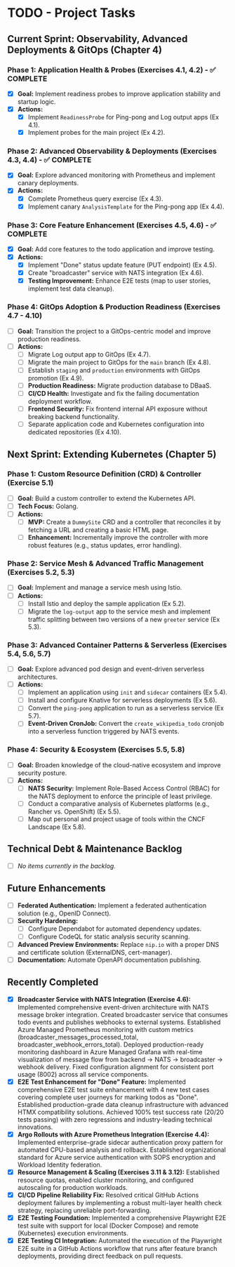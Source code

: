 # TODO - Project Tasks

## Current Sprint: Observability, Advanced Deployments & GitOps (Chapter 4)

### Phase 1: Application Health & Probes (Exercises 4.1, 4.2) - ✅ COMPLETE
- [x] **Goal:** Implement readiness probes to improve application stability and startup logic.
- [x] **Actions:**
    - [x] Implement `ReadinessProbe` for Ping-pong and Log output apps (Ex 4.1).
    - [x] Implement probes for the main project (Ex 4.2).

### Phase 2: Advanced Observability & Deployments (Exercises 4.3, 4.4) - ✅ COMPLETE
- [x] **Goal:** Explore advanced monitoring with Prometheus and implement canary deployments.
- [x] **Actions:**
    - [x] Complete Prometheus query exercise (Ex 4.3).
    - [x] Implement canary `AnalysisTemplate` for the Ping-pong app (Ex 4.4).

### Phase 3: Core Feature Enhancement (Exercises 4.5, 4.6) - ✅ COMPLETE
- [x] **Goal:** Add core features to the todo application and improve testing.
- [x] **Actions:**
    - [x] Implement "Done" status update feature (PUT endpoint) (Ex 4.5).
    - [x] Create "broadcaster" service with NATS integration (Ex 4.6).
    - [x] **Testing Improvement:** Enhance E2E tests (map to user stories, implement test data cleanup).

### Phase 4: GitOps Adoption & Production Readiness (Exercises 4.7 - 4.10)
- [ ] **Goal:** Transition the project to a GitOps-centric model and improve production readiness.
- [ ] **Actions:**
    - [ ] Migrate Log output app to GitOps (Ex 4.7).
    - [ ] Migrate the main project to GitOps for the `main` branch (Ex 4.8).
    - [ ] Establish `staging` and `production` environments with GitOps promotion (Ex 4.9).
    - [ ] **Production Readiness:** Migrate production database to DBaaS.
    - [ ] **CI/CD Health:** Investigate and fix the failing documentation deployment workflow.
    - [ ] **Frontend Security:** Fix frontend internal API exposure without breaking backend functionality.
    - [ ] Separate application code and Kubernetes configuration into dedicated repositories (Ex 4.10).

## Next Sprint: Extending Kubernetes (Chapter 5)

### Phase 1: Custom Resource Definition (CRD) & Controller (Exercise 5.1)
- [ ] **Goal:** Build a custom controller to extend the Kubernetes API.
- [ ] **Tech Focus:** Golang.
- [ ] **Actions:**
    - [ ] **MVP:** Create a `DummySite` CRD and a controller that reconciles it by fetching a URL and creating a basic HTML page.
    - [ ] **Enhancement:** Incrementally improve the controller with more robust features (e.g., status updates, error handling).

### Phase 2: Service Mesh & Advanced Traffic Management (Exercises 5.2, 5.3)
- [ ] **Goal:** Implement and manage a service mesh using Istio.
- [ ] **Actions:**
    - [ ] Install Istio and deploy the sample application (Ex 5.2).
    - [ ] Migrate the `log-output` app to the service mesh and implement traffic splitting between two versions of a new `greeter` service (Ex 5.3).

### Phase 3: Advanced Container Patterns & Serverless (Exercises 5.4, 5.6, 5.7)
- [ ] **Goal:** Explore advanced pod design and event-driven serverless architectures.
- [ ] **Actions:**
    - [ ] Implement an application using `init` and `sidecar` containers (Ex 5.4).
    - [ ] Install and configure Knative for serverless deployments (Ex 5.6).
    - [ ] Convert the `ping-pong` application to run as a serverless service (Ex 5.7).
    - [ ] **Event-Driven CronJob:** Convert the `create_wikipedia_todo` cronjob into a serverless function triggered by NATS events.

### Phase 4: Security & Ecosystem (Exercises 5.5, 5.8)
- [ ] **Goal:** Broaden knowledge of the cloud-native ecosystem and improve security posture.
- [ ] **Actions:**
    - [ ] **NATS Security:** Implement Role-Based Access Control (RBAC) for the NATS deployment to enforce the principle of least privilege.
    - [ ] Conduct a comparative analysis of Kubernetes platforms (e.g., Rancher vs. OpenShift) (Ex 5.5).
    - [ ] Map out personal and project usage of tools within the CNCF Landscape (Ex 5.8).

## Technical Debt & Maintenance Backlog
- [ ] *No items currently in the backlog.*

## Future Enhancements
- [ ] **Federated Authentication:** Implement a federated authentication solution (e.g., OpenID Connect).
- [ ] **Security Hardening:**
    - [ ] Configure Dependabot for automated dependency updates.
    - [ ] Configure CodeQL for static analysis security scanning.
- [ ] **Advanced Preview Environments:** Replace `nip.io` with a proper DNS and certificate solution (ExternalDNS, cert-manager).
- [ ] **Documentation:** Automate OpenAPI documentation publishing.

## Recently Completed
- [x] **Broadcaster Service with NATS Integration (Exercise 4.6):** Implemented comprehensive event-driven architecture with NATS message broker integration. Created broadcaster service that consumes todo events and publishes webhooks to external systems. Established Azure Managed Prometheus monitoring with custom metrics (broadcaster_messages_processed_total, broadcaster_webhook_errors_total). Deployed production-ready monitoring dashboard in Azure Managed Grafana with real-time visualization of message flow from backend → NATS → broadcaster → webhook delivery. Fixed configuration alignment for consistent port usage (8002) across all service components.
- [x] **E2E Test Enhancement for "Done" Feature:** Implemented comprehensive E2E test suite enhancement with 4 new test cases covering complete user journeys for marking todos as "Done". Established production-grade data cleanup infrastructure with advanced HTMX compatibility solutions. Achieved 100% test success rate (20/20 tests passing) with zero regressions and industry-leading technical innovations.
- [x] **Argo Rollouts with Azure Prometheus Integration (Exercise 4.4):** Implemented enterprise-grade sidecar authentication proxy pattern for automated CPU-based analysis and rollback. Established organizational standard for Azure service authentication with SOPS encryption and Workload Identity federation.
- [x] **Resource Management & Scaling (Exercises 3.11 & 3.12):** Established resource quotas, enabled cluster monitoring, and configured autoscaling for production workloads.
- [x] **CI/CD Pipeline Reliability Fix:** Resolved critical GitHub Actions deployment failures by implementing a robust multi-layer health check strategy, replacing unreliable port-forwarding.
- [x] **E2E Testing Foundation:** Implemented a comprehensive Playwright E2E test suite with support for local (Docker Compose) and remote (Kubernetes) execution environments.
- [x] **E2E Testing CI Integration:** Automated the execution of the Playwright E2E suite in a GitHub Actions workflow that runs after feature branch deployments, providing direct feedback on pull requests.
